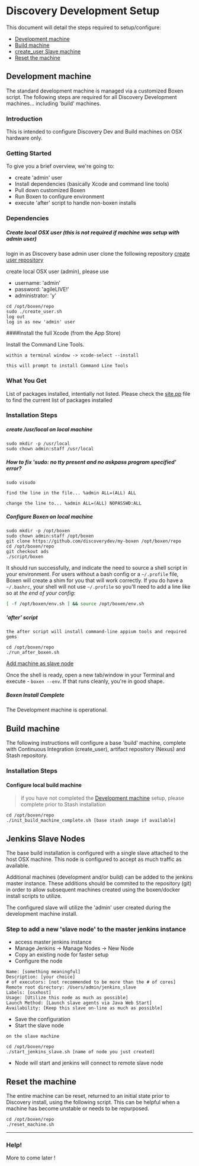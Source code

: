 # Discovery Development Setup

This document will detail the steps required to setup/configure:
* [Development machine](#development-machine)
* [Build machine](#build-machine)
* [create_user Slave machine](#create_user-slave-machine)
* [Reset the machine](#reset-the-machine)

## Development machine

The standard development machine is managed via a customized Boxen script.  The following steps are required for all Discovery Development machines... including 'build' machines.

### Introduction

This is intended to configure Discovery Dev and Build machines on OSX hardware only.

### Getting Started

To give you a brief overview, we're going to:

* create 'admin' user
* Install dependencies (basically Xcode and command line tools)
* Pull down customized Boxen
* Run Boxen to configure environment
* execute 'after' script to handle non-boxen installs

### Dependencies
##### Create local OSX user (this is not required if machine was setup with admin user)

login in as Discovery base admin user
clone the following repository [create user repository](https://github.com/discoverydev/create_user.git)

create local OSX user (admin), please use
- username: 'admin'
- password: 'agileLIVE!'
- administrator: 'y'

```
cd /opt/boxen/repo
sudo ./create_user.sh
log out
log in as new 'admin' user
```

####Install the full Xcode (from the App Store) 

Install the Command Line Tools.
```
within a terminal window -> xcode-select --install

this will prompt to install Command Line Tools
```

### What You Get

List of packages installed, intentially not listed.  Please check the [site.pp](https://github.com/discoverydev/my-boxen/blob/ads/manifests/site.pp) file to find the current list of packages installed

### Installation Steps

##### create /usr/local on local machine
```
sudo mkdir -p /usr/local
sudo chown admin:staff /usr/local
```

##### How to fix 'sudo: no tty present and no askpass program specified' error?
```
sudo visudo

find the line in the file... %admin ALL=(ALL) ALL

change the line to... %admin ALL=(ALL) NOPASSWD:ALL
```

##### Configure Boxen on local machine
```
sudo mkdir -p /opt/boxen
sudo chown admin:staff /opt/boxen
git clone https://github.com/discoverydev/my-boxen /opt/boxen/repo
cd /opt/boxen/repo
git checkout ads
./script/boxen
```

It should run successfully, and indicate the need to source a shell script in your environment.  For users without a bash config or a `~/.profile` file, Boxen will create a shim for you that will work correctly.  If you do have a `~/.bashrc`, your shell will not use `~/.profile` so you'll need to add a line like so at _the end of your config_:

``` sh
[ -f /opt/boxen/env.sh ] && source /opt/boxen/env.sh
```

##### 'after' script
```
the after script will install command-line appium tools and required gems

cd /opt/boxen/repo
./run_after_boxen.sh
```

[Add machine as slave node](#step-to-add-a-new-slave-node-to-the-master-create_user-instance)

Once the shell is ready, open a new tab/window in your Terminal
and execute - `boxen --env`.
If that runs cleanly, you're in good shape.

##### Boxen Install Complete
The Development machine is operational.

## Build machine
The following instructions will configure a base 'build' machine, complete with Continuous Integration (create_user), artifact repository (Nexus) and Stash repository.

### Installation Steps
#### Configure local build machine

> if you have not completed the [Development machine](#development-machine) setup, please complete prior to Stash installation

```
cd /opt/boxen/repo
./init_build_machine_complete.sh [base stash image if available]
```

## Jenkins Slave Nodes
The base build installation is configured with a single slave attached to the host OSX machine.  This node is configured to accept as much traffic as available.

Additional machines (development and/or build) can be added to the jenkins master instance.  These additions should be commited to the repository (git) in order to allow subsequent machines created using the boxen/docker install scripts to utilize.

The configured slave will utilize the 'admin' user created during the development machine install.

### Step to add a new 'slave node' to the master jenkins instance
* access master jenkins instance
* Manage Jenkins -> Manage Nodes -> New Node
* Copy an existing node for faster setup
* Configure the node
```
Name: [something meaningful]
Description: [your choice]
# of executors: [not recommended to be more than the # of cores]
Remote root directory: /Users/admin/jenkins_slave
Labels: [osxhost]
Usage: [Utilize this node as much as possible]
Launch Method: [Launch slave agents via Java Web Start]
Availability: [Keep this slave on-line as much as possible]
```
* Save the configuration
* Start the slave node
```
on the slave machine

cd /opt/boxen/repo
./start_jenkins_slave.sh [name of node you just created]
```
* Node will start and jenkins will connect to remote slave node

## Reset the machine
The entire machine can be reset, returned to an initial state prior to Discovery install, using the following script.  This can be helpful when a machine has become unstable or needs to be repurposed.

```
cd /opt/boxen/repo
./reset_machine.sh
```

----
### Help!
More to come later !
